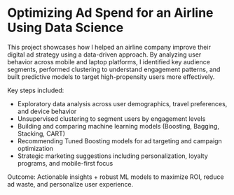 # Optimizing Ad Spend for an Airline Using Data Science
This project showcases how I helped an airline company improve their digital ad strategy using a data-driven approach. By analyzing user behavior across mobile and laptop platforms, I identified key audience segments, performed clustering to understand engagement patterns, and built predictive models to target high-propensity users more effectively.

Key steps included:

* Exploratory data analysis across user demographics, travel preferences, and device behavior
* Unsupervised clustering to segment users by engagement levels
* Building and comparing machine learning models (Boosting, Bagging, Stacking, CART)
* Recommending Tuned Boosting models for ad targeting and campaign optimization
* Strategic marketing suggestions including personalization, loyalty programs, and mobile-first focus

Outcome: Actionable insights + robust ML models to maximize ROI, reduce ad waste, and personalize user experience.
